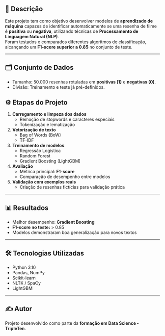 ## 📖 Descrição
Este projeto tem como objetivo desenvolver modelos de **aprendizado de máquina** capazes de identificar automaticamente se uma resenha de filme é **positiva** ou **negativa**, utilizando técnicas de **Processamento de Linguagem Natural (NLP)**.  
Foram testados e comparados diferentes algoritmos de classificação, alcançando um **F1-score superior a 0.85** no conjunto de teste.

---

## 🗂️ Conjunto de Dados
- Tamanho: 50.000 resenhas rotuladas em **positivas (1)** e **negativas (0)**.  
- Divisão: Treinamento e teste já pré-definidos.  


## ⚙️ Etapas do Projeto
1. **Carregamento e limpeza dos dados**
   - Remoção de stopwords e caracteres especiais  
   - Tokenização e lematização  
2. **Vetorização de texto**
   - Bag of Words (BoW)  
   - TF-IDF  
3. **Treinamento de modelos**
   - Regressão Logística  
   - Random Forest  
   - Gradient Boosting (LightGBM)  
4. **Avaliação**
   - Métrica principal: **F1-score**  
   - Comparação de desempenho entre modelos  
5. **Validação com exemplos reais**
   - Criação de resenhas fictícias para validação prática  

---

## 📊 Resultados
- Melhor desempenho: **Gradient Boosting**  
- **F1-score no teste:** > 0.85  
- Modelos demonstraram boa generalização para novos textos  

---

## 🛠️ Tecnologias Utilizadas
- Python 3.10  
- Pandas, NumPy  
- Scikit-learn  
- NLTK / SpaCy  
- LightGBM  

---

## ✍️ Autor
Projeto desenvolvido como parte da **formação em Data Science - TripleTen**.  

